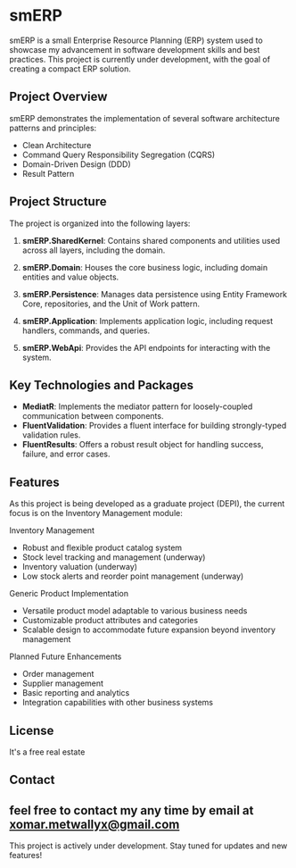 # smERP

smERP is a small Enterprise Resource Planning (ERP) system used to showcase my advancement in software development skills and best practices. This project is currently under development, with the goal of creating a compact ERP solution.

## Project Overview

smERP demonstrates the implementation of several software architecture patterns and principles:

- Clean Architecture
- Command Query Responsibility Segregation (CQRS)
- Domain-Driven Design (DDD)
- Result Pattern

## Project Structure

The project is organized into the following layers:

1. **smERP.SharedKernel**: Contains shared components and utilities used across all layers, including the domain.

2. **smERP.Domain**: Houses the core business logic, including domain entities and value objects.

3. **smERP.Persistence**: Manages data persistence using Entity Framework Core, repositories, and the Unit of Work pattern.

4. **smERP.Application**: Implements application logic, including request handlers, commands, and queries.

5. **smERP.WebApi**: Provides the API endpoints for interacting with the system.

## Key Technologies and Packages

- **MediatR**: Implements the mediator pattern for loosely-coupled communication between components.
- **FluentValidation**: Provides a fluent interface for building strongly-typed validation rules.
- **FluentResults**: Offers a robust result object for handling success, failure, and error cases.

## Features

As this project is being developed as a graduate project (DEPI), the current focus is on the Inventory Management module:

Inventory Management

- Robust and flexible product catalog system
- Stock level tracking and management (underway)
- Inventory valuation (underway)
- Low stock alerts and reorder point management (underway)


Generic Product Implementation

- Versatile product model adaptable to various business needs
- Customizable product attributes and categories
- Scalable design to accommodate future expansion beyond inventory management


Planned Future Enhancements

- Order management
- Supplier management
- Basic reporting and analytics
- Integration capabilities with other business systems

## License

It's a free real estate

## Contact

feel free to contact my any time by email at xomar.metwallyx@gmail.com
---

This project is actively under development. Stay tuned for updates and new features!
